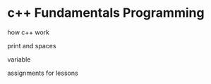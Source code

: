 <h1>c++ Fundamentals Programming</h1>
<p>how c++ work</p>
<p> print and spaces </p>
<p> variable </p>
<p> assignments for lessons </p>
